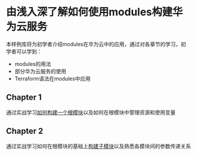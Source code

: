 # 由浅入深了解如何使用modules构建华为云服务

本样例库将为初学者介绍modules在华为云中的应用，通过对各章节的学习，初学者可以学到：

+ modules的用法
+ 部分华为云服务的使用
+ Terraform语法在modules中应用

## Chapter 1

通过实战学习[如何构建一个根模块](chapter1/README.md)以及如何在根模块中管理资源和使用变量

## Chapter 2

通过实战学习如何在根模块的基础上[构建子模块](chapter1/README.md)以及熟悉各模块间的参数传递关系
